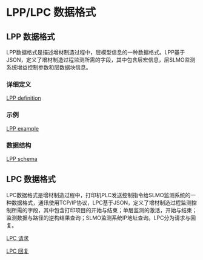 # LPP/LPC 数据格式

## LPP 数据格式

LPP数据格式是描述增材制造过程中，层模型信息的一种数据格式。LPP基于JSON，定义了增材制造过程监测所需的字段，其中包含层宏信息，层SLMO监测系统增益控制参数和层数据块信息。

### 详细定义

[LPP definition](./LPP-definition.md)

### 示例

[LPP example](./lpp-example.json)

### 数据结构

[LPP schema](./lpp-data-schema.json)

## LPC 数据格式

LPC数据格式是增材制造过程中，打印机PLC发送控制指令给SLMO监测系统的一种数据格式，通讯使用TCP/IP协议，LPC基于JSON，定义了增材制造过程监测控制所需的字段，其中包含打印项目的开始与结束；单层监测的激活，开始与结束；监测数据与路径的逆构结果查询；SLMO监测系统IP地址查询。LPC分为请求与回复。

[LPC 请求](./lpc-request/LPC-request-definition.md)


[LPC 回复](./lpc-response/LPC-response-definition.md)
